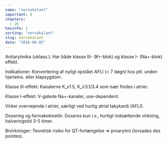 ```yaml
---
name: "vernakalant"
important: 0
chapters:  
  - 26
hasinfo: 1
sorting: "vernakalant"
slug: vernakalant
date: "2016-06-05"
---
```


Antiarytmika (uklass.). Har både klasse III- (K+-blok) og klasse I- (Na+-blok) effekt.

Indikationer: Konvertering af nyligt opstået AFLI (< 7 døgn) hos ptt. unden hjerteins. eller klapsygdom.

Klasse III-effekt: Kanalerne K_v1.5, K_ir3.1/3.4 som især findes i atrier.

Klasse I-effekt: V-gatede Na+-kanaler, use-dependent. 

Virker overvejende i atrier, særligt ved hurtig atrial takykardi (AFLI).

Dosering og farmakokinetik: Doseres kun i.v., hurtigt indsættende virkning, halveringstid 3-5 timer.

Bivirkninger: Teoretisk risiko for QT-forlængelse => proarytmi (torsades des pointes).
